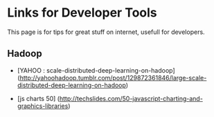 
Links for Developer Tools
==========================

This page is for tips for great stuff on internet, usefull for developers.


Hadoop
------
* [YAHOO : scale-distributed-deep-learning-on-hadoop] (http://yahoohadoop.tumblr.com/post/129872361846/large-scale-distributed-deep-learning-on-hadoop) 

* [js charts 50] (http://techslides.com/50-javascript-charting-and-graphics-libraries)
